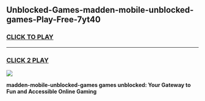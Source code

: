 
## Unblocked-Games-madden-mobile-unblocked-games-Play-Free-7yt40
<h3>
<a href="https://premium76.site?title=madden-mobile-unblocked-games&ref=15A">CLICK TO PLAY</a></h3>
<hr>

<h3>
<a href="https://premium76.site?title=madden-mobile-unblocked-games&ref=15A">CLICK 2 PLAY</a>
  
</h3>

<a href="https://premium76.site?title=madden-mobile-unblocked-games&ref=15A"><img src="https://clearcache.store/games.png"></a>


**madden-mobile-unblocked-games games unblocked: Your Gateway to Fun and Accessible Online Gaming**

